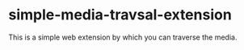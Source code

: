 # simple-media-travsal-extension
This is a simple web extension by which you can traverse the media.
